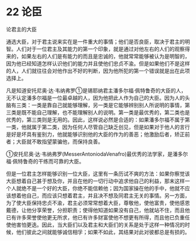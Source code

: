 # 22 论臣

论君主的大臣

通选大臣，对于君主说来实在是一件重大的事情；他们是否良臣，取决于君主的明智。人们对于一位君主及其能力的第一个印象，就是通过对他左右的人们的观察得来的，如果左右的人们是有能力的而且是忠诚的，他就常常能够被认为是明智的，因为他已经知道怎样认识他们的能力并且使他们忠贞不渝。但是如果他们不是这样的人，人们就往往会对他作出不好的判断，因为他所犯的第一个错误就是出在此项选择上。

凡是知道安托尼奥·达·韦纳弗罗①是锡耶纳君主潘多尔福·佩特鲁奇的大臣的人，无不认定潘多尔福是一位最卓越的人，因为他把此人作为自己的大臣。因为人的头脑有三类：一类是靠自己就能够理解，另一类是它能够辨别别人所说明的事情，第三类是既不能自己理解，也不能理解别人的说明。第一类是最优秀的，第二类也是优秀的，第三类则是无用的。因此，这样说必然是合适的：如果潘多尔福不属于第一类，他就属于第二类，因为任何人尽管自己缺乏创见，但是如果对于他人的言行是好是坏具有鉴别力，他就能够识别他的大臣的作为的善恶；他激励后者，矫正前者；大臣就不敢指望蒙骗他，而保持良善。

①安托尼奥·达·韦纳弗罗(MesserAntoniodaVenafro)最优秀的法学家，是潘多尔福·佩特鲁奇的干练而可靠的大臣。

但是一位君主怎样能够识别一位大臣，这里有一条历试不爽的方法：如果你察觉该大臣想着自己甚于想及你，并且在他的一切行动中追求他自己的利益，那末这样一个人就绝不是一个好的大臣，你绝不能信赖他；因为国家操在他的手中，他就不应该想着他自己，而应该只想着君主，并且决不想及同君主无关的事情。另一方面，为了使大臣保持忠贞不渝，君主必须常常想着大臣，尊敬他，使他富贵，使他感恩戴德，让他分享荣誉，分担职责；使得他知道如果没有自己，他就站不住，而且他已有许多荣誉使他更无所求，他已有许多财富使他不想更有所得，而且他已负重任使他害怕更迭。因此，当大臣们以及君主和大臣们的关系是处于这样一种情况的时候，他们彼此之间就能够诚信相孚；如果不如此，其结果对此对彼都总是有损的。
